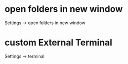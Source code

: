 # open folders in new window

Settings -> open folders in new window

# custom External Terminal

Settings -> terminal

